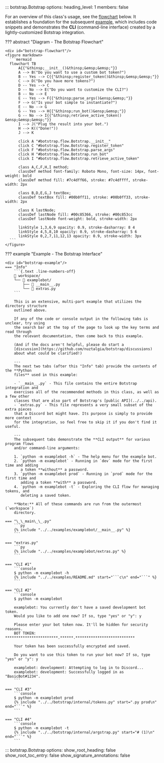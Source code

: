 <!-- prettier-ignore -->
::: botstrap.Botstrap
    options:
      heading_level: 1
      members: false

For an overview of this class's usage, see the [flowchart](./#botstrap-flowchart) below.
It establishes a foundation for the subsequent [example](./#botstrap-example), which
includes code snippets and demonstrates the **CLI** (command-line interface) created by
a lightly-customized Botstrap integration.

??? abstract "Diagram - The Botstrap Flowchart"

    <div id="botstrap-flowchart"/>
    <figure markdown>
      ```mermaid
      flowchart TB
          A{{"&thinsp;__init__()&thinsp;&emsp;&emsp;"}}
          A --> B("Do you want to use a custom bot token?")
          B -- Yes --> C{{"&thinsp;register_token()&thinsp;&emsp;&emsp;"}}
          C --> D("Do you have more tokens?")
          D -- Yes --> C
          D -- No --> E("Do you want to customize the CLI?")
          B -- No --> E
          E -- Yes --> F{{"&thinsp;parse_args()&ensp;&emsp;"}}
          F --> G("Is your bot simple to instantiate?")
          E -- No --> G
          G -- Yes --> H{{"&thinsp;run_bot()&ensp;&emsp;"}}
          G -- No --> I{{"&thinsp;retrieve_active_token() &ensp;&emsp;&emsp;"}}
          I --> J("Plug the result into your bot.")
          H --> K(("Done!"))
          J --> K

          click A "#botstrap.flow.Botstrap.__init__"
          click C "#botstrap.flow.Botstrap.register_token"
          click F "#botstrap.flow.Botstrap.parse_args"
          click H "#botstrap.flow.Botstrap.run_bot"
          click I "#botstrap.flow.Botstrap.retrieve_active_token"

          class A,C,F,H,I method;
          classDef method font-family: Roboto Mono, font-size: 14px, font-weight: bold
          classDef method fill: #7c4dff66, stroke: #7c4dffff, stroke-width: 2px

          class B,D,E,G,J textBox;
          classDef textBox fill: #00b0ff11, stroke: #00b0ff33, stroke-width: 2px

          class K lastNode;
          classDef lastNode fill: #00c85366, stroke: #00c853cc
          classDef lastNode font-weight: bold, stroke-width: 2px

          linkStyle 1,3,6,9 opacity: 0.9, stroke-dasharray: 8 4
          linkStyle 4,5,8,10 opacity: 0.9, stroke-dasharray: 5 6
          linkStyle 0,2,7,11,12,13 opacity: 0.9, stroke-width: 3px
      ```
    </figure>

??? example "Example - The Botstrap Interface"

    <div id="botstrap-example"/>
    === "Info"
        ```{.text .line-numbers-off}
        📁 workspace/
        └── 📁 examplebot/
            ├── 📄 __main__.py
            └── 📄 extras.py
        ```

        This is an extensive, multi-part example that utilizes the directory structure
        outlined above.

        If any of the code or console output in the following tabs is unclear, try using
        the search bar at the top of the page to look up the key terms and read through
        the relevant documentation, then come back to this example.

        (And if the docs aren't helpful, please do start a
        [discussion](https://github.com/nuztalgia/botstrap/discussions)
        about what could be clarified!)

        ---
        The next two tabs (after this "Info" tab) provide the contents of the **Python
        files** used in this example:

        - `__main__.py` - This file contains the entire Botstrap integration and
        exercises all of the recommended methods in this class, as well as a few other
        classes that are also part of Botstrap's [public API](../../api).
        - `extras.py` - This file represents a very small subset of the extra pieces
        that a Discord bot might have. Its purpose is simply to provide more context
        for the integration, so feel free to skip it if you don't find it useful.

        ---
        The subsequent tabs demonstrate the **CLI output** for various program flows
        and/or command-line arguments:

        1. `python -m examplebot -h` - The help menu for the example bot.
        2. `python -m examplebot` - Running in `dev` mode for the first time and adding
           a token **without** a password.
        3. `python -m examplebot prod` - Running in `prod` mode for the first time and
           adding a token **with** a password.
        4. `python -m examplebot -t` - Exploring the CLI flow for managing tokens, and
           deleting a saved token.

        **Note:** All of these commands are run from the outermost (`workspace`)
        directory.

    === "\_\_main\_\_.py"
        ```py
        {% include "../../examples/examplebot/__main__.py" %}
        ```

    === "extras.py"
        ```py
        {% include "../../examples/examplebot/extras.py" %}
        ```

    === "CLI #1"
        ```console
        $ python -m examplebot -h
        {% include "../../examples/README.md" start="```c\n" end="```" %}
        ```

    === "CLI #2"
        ```console
        $ python -m examplebot

        examplebot: You currently don't have a saved development bot token.
        Would you like to add one now? If so, type "yes" or "y": y

        Please enter your bot token now. It'll be hidden for security reasons.
        BOT TOKEN: ************************.******.***************************

        Your token has been successfully encrypted and saved.

        Do you want to use this token to run your bot now? If so, type "yes" or "y": y

        examplebot: development: Attempting to log in to Discord...
        examplebot: development: Successfully logged in as "BasicBot#1234".
        ```

    === "CLI #3"
        ```console
        $ python -m examplebot prod
        {% include "../../botstrap/internal/tokens.py" start=".py prod\n" end="```" %}
        ```

    === "CLI #4"
        ```console
        $ python -m examplebot -t
        {% include "../../botstrap/internal/argstrap.py" start="# (1)\n" end="```" %}
        ```

<!-- prettier-ignore -->
::: botstrap.Botstrap
    options:
      show_root_heading: false
      show_root_toc_entry: false
      show_signature_annotations: false

<link rel="stylesheet" href="../../stylesheets/botstrap.css" />
